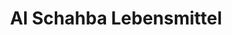 ---
title: "Al Schahba Lebensmittel"
url: /nordhausen/al-schahba-lebensmittel/
shop: Lebensmittel
---
